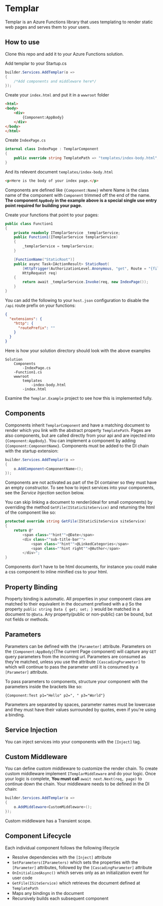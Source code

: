 # Templar
Templar is an Azure Functions library that uses templating to render static web pages and serves them to your users.

## How to use
Clone this repo and add it to your Azure Functions solution.

Add templar to your Startup.cs
```csharp
builder.Services.AddTemplar(o =>
{
    /*Add components and middleware here*/
});
```
Create your `index.html` and put it in a `wwwroot` folder
```html
<html>
<body>
    <div>
        {Component:AppBody}
    </div>
</body>
</html>
```
Create `IndexPage.cs`
```csharp
internal class IndexPage : TemplarComponent
{
    public override string TemplatePath => "templates/index-body.html";
}
```
And its relevent document `templates/index-body.html`
```html
<p>Here is the body of your index page.</p>
```
Components are defined like `{Component:Name}` where Name is the class name of the component with `Component` trimmed off the end of the name. 
**The component `AppBody` in the example above is a special single use entry point required for building your page.**

Create your functions that point to your pages:
```csharp
public class Function1
{
    private readonly ITemplarService _templarService;
    public Function1(ITemplarService templarService)
    {
        _templarService = templarService;
    }

    [FunctionName("StaticRoot")]
    public async Task<IActionResult> StaticRoot(
        [HttpTrigger(AuthorizationLevel.Anonymous, "get", Route = "{file?}")]
        HttpRequest req)
    {
        return await _templarService.Invoke(req, new IndexPage());
    }
}
```

You can add the following to your `host.json` configuration to disable the `/api` route prefix on your functions:
```json
{
  "extensions": {
    "http": {
      "routePrefix": ""
    }
  }
}
```

Here is how your solution directory should look with the above examples
```
Solution
    Components
        -IndexPage.cs
    -Function1.cs
    wwwroot
        templates
            -index-body.html
        -index.html
```

Examine the `Templar.Example` project to see how this is implemented fully.

## Components
Components inherit `TemplarComponent` and have a matching document to render which you link with the abstract property `TemplatePath`. 
Pages are also components, but are called directly from your api and are injected into `{Component:AppBody}`. 
You can implement a component by adding `{Component:ComponentName}`. Components must be added to the DI chain with the 
startup extension:
```csharp
builder.Services.AddTemplar(o => 
{
    o.AddComponent<ComponentName>();
});
```
Components are not activated as part of the DI container so they must have an empty constructor. To see how to inject services 
into your components, see the *Service Injection* section below.

You can skip linking a document to render(ideal for small components) by overriding the method `GetFile(IStaticSiteService)` and 
returning the html of the component like so:
```csharp
protected override string GetFile(IStaticSiteService siteService)
{
    return @"
        <span class=""hint"">@Date</span>
        <div class=""sub-title-bar"">
            <span class=""hint"">@LinkedCategories</span>
            <span class=""hint right"">@Author</span>
        </div>";
}
```

Components don't have to be html documents, for instance you could make a css component to inline minified css to your html. 

## Property Binding
Property binding is automatic. All properties in your component class are matched to their equivalent in the document prefixed with a `@` 
So the property `public string Data { get; set; }` would be matched in a document to `@Data`. Any property(public or non-public) can 
be bound, but not fields or methods.

## Parameters
Parameters can be defined with the `[Parameter]` attribute. Parameters on the `{Component:AppBody}`(The current Page component) 
will capture any `GET` query parameters from the incoming url. 
Parameters are consumed as they're matched, unless you use the attribute `[CascadingParameter]` to which will 
continue to pass the parameter until it is consumed by a `[Parameter]` attribute.

To pass parameters to components, structure your component with the parameters inside the brackets like so:
```
{Component:Test p1="Hello" p2=", " p3="World"}
```
Parameters are separated by spaces, parameter names must be lowercase and they must have their values surrounded by quotes, 
even if you're using a binding.

## Service Injection
You can inject services into your components with the `[Inject]` tag.

## Custom Middleware
You can define custom middleware to customize the render chain. To create custom middleware implement `ITemplarMiddleware` and 
do your logic. Once your logic is complete, **You must call** `await next.Next(req, page)` to continue down the chain. 
Your middleware needs to be defined in the DI chain:
```csharp
builder.Services.AddTemplar(o => 
{
    o.AddMiddleware<CustomMiddleware>();
});
```
Custom middleware has a Transient scope.

## Component Lifecycle
Each individual component follows the following lifecycle
* Resolve dependencies with the `[Inject]` attribute
* `SetParameters(IParameters)` which sets the properties with the `[Parameter]` attributes, followed by the `[CascadingParameter]` attribute
* `OnInitializedAsync()` which serves only as an initialization event for user code
* `GetFile(ISiteService)` which retrieves the document defined at `TemplatePath`
* Maps any bindings in the document
* Recursively builds each subsequent component
